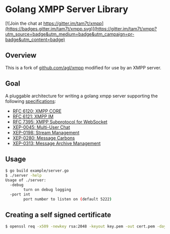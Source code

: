 # Golang XMPP Server Library

[![Join the chat at https://gitter.im/tam7t/xmpp](https://badges.gitter.im/tam7t/xmpp.svg)](https://gitter.im/tam7t/xmpp?utm_source=badge&utm_medium=badge&utm_campaign=pr-badge&utm_content=badge)

## Overview
This is a fork of [github.com/agl/xmpp](https://github.com/agl/xmpp) modified
for use by an XMPP server.

## Goal
A pluggable architecture for writing a golang xmpp server supporting the
following [specifications](http://xmpp.org/xmpp-protocols/xmpp-extensions/):
* [RFC 6120: XMPP CORE](http://xmpp.org/rfcs/rfc6120.html)
* [RFC 6121: XMPP IM](http://xmpp.org/rfcs/rfc6121.html)
* [RFC 7395: XMPP Subprotocol for WebSocket](http://tools.ietf.org/html/rfc7395)
* [XEP-0045: Multi-User Chat](http://xmpp.org/extensions/xep-0045.html)
* [XEP-0198: Stream Management](http://xmpp.org/extensions/xep-0198.html)
* [XEP-0280: Message Carbons](http://xmpp.org/extensions/xep-0280.html)
* [XEP-0313: Message Archive Management](http://xmpp.org/extensions/xep-0313.html)

## Usage

```bash
$ go build example/server.go
$ ./server -help
Usage of ./server:
  -debug
    	turn on debug logging
  -port int
    	port number to listen on (default 5222)
```

## Creating a self signed certificate

```bash
$ openssl req -x509 -newkey rsa:2048 -keyout key.pem -out cert.pem -days 3650 -nodes
```
